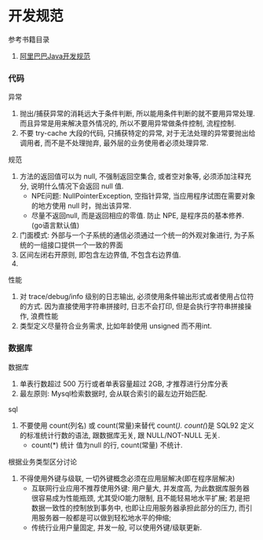 # 开发规范
参考书籍目录
1. [阿里巴巴Java开发规范](https://yq.aliyun.com/articles/69327)

### 代码
异常
1. 抛出/捕获异常的消耗远大于条件判断, 所以能用条件判断的就不要用异常处理. 而且异常是用来解决意外情况的, 所以不要用异常做条件控制, 流程控制.
2. 不要 try-cache 大段的代码, 只捕获特定的异常, 对于无法处理的异常要抛出给调用者, 而不是不处理抛弃, 最外层的业务使用者必须处理异常.

规范
1. 方法的返回值可以为 null, 不强制返回空集合, 或者空对象等, 必须添加注释充分, 说明什么情况下会返回 null 值.
    - NPE问题: NullPointerException, 空指针异常, 当应用程序试图在需要对象的地方使用 null 时，抛出该异常.
    - 尽量不返回null, 而是返回相应的零值. 防止 NPE, 是程序员的基本修养. (go语言默认值)
2. 门面模式: 外部与一个子系统的通信必须通过一个统一的外观对象进行, 为子系统的一组接口提供一个一致的界面
3. 区间左闭右开原则, 即包含左边界值, 不包含右边界值.
4. 

性能
1. 对 trace/debug/info 级别的日志输出, 必须使用条件输出形式或者使用占位符的方式. 因为直接使用字符串拼接时, 日志不会打印, 但是会执行字符串拼接操作, 浪费性能
2. 类型定义尽量符合业务需求, 比如年龄使用 unsigned 而不用int.

### 数据库
数据库
1. 单表行数超过 500 万行或者单表容量超过 2GB, 才推荐进行分库分表
2. 最左原则: Mysql检索数据时, 会从联合索引的最左边开始匹配.

sql
1. 不要使用 count(列名) 或 count(常量)来替代 count(*). count(*)是 SQL92 定义的标准统计行数的语法, 跟数据库无关, 跟 NULL/NOT-NULL 无关.
    - count(*) 统计 值为null 的行, count(常量) 不统计.

根据业务类型区分讨论
1. 不得使用外键与级联, 一切外键概念必须在应用层解决(即在程序层解决)
    - 互联网行业应用不推荐使用外键: 用户量大, 并发度高, 为此数据库服务器很容易成为性能瓶颈, 尤其受IO能力限制, 且不能轻易地水平扩展; 若是把数据一致性的控制放到事务中, 也即让应用服务器承担此部分的压力, 而引用服务器一般都是可以做到轻松地水平的伸缩;
    - 传统行业用户量固定, 并发一般, 可以使用外键/级联更新.
